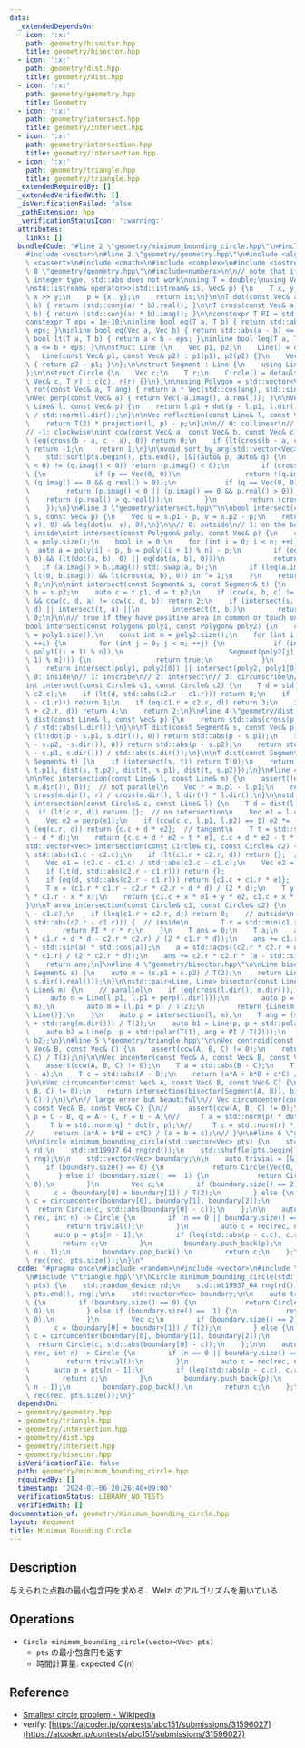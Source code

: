 ```yaml
---
data:
  _extendedDependsOn:
  - icon: ':x:'
    path: geometry/bisector.hpp
    title: geometry/bisector.hpp
  - icon: ':x:'
    path: geometry/dist.hpp
    title: geometry/dist.hpp
  - icon: ':x:'
    path: geometry/geometry.hpp
    title: Geometry
  - icon: ':x:'
    path: geometry/intersect.hpp
    title: geometry/intersect.hpp
  - icon: ':x:'
    path: geometry/intersection.hpp
    title: geometry/intersection.hpp
  - icon: ':x:'
    path: geometry/triangle.hpp
    title: geometry/triangle.hpp
  _extendedRequiredBy: []
  _extendedVerifiedWith: []
  _isVerificationFailed: false
  _pathExtension: hpp
  _verificationStatusIcon: ':warning:'
  attributes:
    links: []
  bundledCode: "#line 2 \"geometry/minimum_bounding_circle.hpp\"\n#include <random>\n\
    #include <vector>\n#line 2 \"geometry/geometry.hpp\"\n#include <algorithm>\n#include\
    \ <cassert>\n#include <cmath>\n#include <complex>\n#include <iostream>\n#line\
    \ 8 \"geometry/geometry.hpp\"\n#include<numbers>\n\n// note that if T is of an\
    \ integer type, std::abs does not work\nusing T = double;\nusing Vec = std::complex<T>;\n\
    \nstd::istream& operator>>(std::istream& is, Vec& p) {\n    T x, y;\n    is >>\
    \ x >> y;\n    p = {x, y};\n    return is;\n}\n\nT dot(const Vec& a, const Vec&\
    \ b) { return (std::conj(a) * b).real(); }\n\nT cross(const Vec& a, const Vec&\
    \ b) { return (std::conj(a) * b).imag(); }\n\nconstexpr T PI = std::numbers::pi;\n\
    constexpr T eps = 1e-10;\ninline bool eq(T a, T b) { return std::abs(a - b) <=\
    \ eps; }\ninline bool eq(Vec a, Vec b) { return std::abs(a - b) <= eps; }\ninline\
    \ bool lt(T a, T b) { return a < b - eps; }\ninline bool leq(T a, T b) { return\
    \ a <= b + eps; }\n\nstruct Line {\n    Vec p1, p2;\n    Line() = default;\n \
    \   Line(const Vec& p1, const Vec& p2) : p1(p1), p2(p2) {}\n    Vec dir() const\
    \ { return p2 - p1; }\n};\n\nstruct Segment : Line {\n    using Line::Line;\n\
    };\n\nstruct Circle {\n    Vec c;\n    T r;\n    Circle() = default;\n    Circle(const\
    \ Vec& c, T r) : c(c), r(r) {}\n};\n\nusing Polygon = std::vector<Vec>;\n\nVec\
    \ rot(const Vec& a, T ang) { return a * Vec(std::cos(ang), std::sin(ang)); }\n\
    \nVec perp(const Vec& a) { return Vec(-a.imag(), a.real()); }\n\nVec projection(const\
    \ Line& l, const Vec& p) {\n    return l.p1 + dot(p - l.p1, l.dir()) * l.dir()\
    \ / std::norm(l.dir());\n}\n\nVec reflection(const Line& l, const Vec& p) {\n\
    \    return T(2) * projection(l, p) - p;\n}\n\n// 0: collinear\n// 1: counter-clockwise\n\
    // -1: clockwise\nint ccw(const Vec& a, const Vec& b, const Vec& c) {\n    if\
    \ (eq(cross(b - a, c - a), 0)) return 0;\n    if (lt(cross(b - a, c - a), 0))\
    \ return -1;\n    return 1;\n}\n\nvoid sort_by_arg(std::vector<Vec>& pts) {\n\
    \    std::sort(pts.begin(), pts.end(), [&](auto& p, auto& q) {\n        if ((p.imag()\
    \ < 0) != (q.imag() < 0)) return (p.imag() < 0);\n        if (cross(p, q) == 0)\
    \ {\n            if (p == Vec(0, 0))\n                return !(q.imag() < 0 ||\
    \ (q.imag() == 0 && q.real() > 0));\n            if (q == Vec(0, 0))\n       \
    \         return (p.imag() < 0 || (p.imag() == 0 && p.real() > 0));\n        \
    \    return (p.real() > q.real());\n        }\n        return (cross(p, q) > 0);\n\
    \    });\n}\n#line 3 \"geometry/intersect.hpp\"\n\nbool intersect(const Segment&\
    \ s, const Vec& p) {\n    Vec u = s.p1 - p, v = s.p2 - p;\n    return eq(cross(u,\
    \ v), 0) && leq(dot(u, v), 0);\n}\n\n// 0: outside\n// 1: on the border\n// 2:\
    \ inside\nint intersect(const Polygon& poly, const Vec& p) {\n    const int n\
    \ = poly.size();\n    bool in = 0;\n    for (int i = 0; i < n; ++i) {\n      \
    \  auto a = poly[i] - p, b = poly[(i + 1) % n] - p;\n        if (eq(cross(a, b),\
    \ 0) && (lt(dot(a, b), 0) || eq(dot(a, b), 0)))\n            return 1;\n     \
    \   if (a.imag() > b.imag()) std::swap(a, b);\n        if (leq(a.imag(), 0) &&\
    \ lt(0, b.imag()) && lt(cross(a, b), 0)) in ^= 1;\n    }\n    return in ? 2 :\
    \ 0;\n}\n\nint intersect(const Segment& s, const Segment& t) {\n    auto a = s.p1,\
    \ b = s.p2;\n    auto c = t.p1, d = t.p2;\n    if (ccw(a, b, c) != ccw(a, b, d)\
    \ && ccw(c, d, a) != ccw(c, d, b)) return 2;\n    if (intersect(s, c) || intersect(s,\
    \ d) || intersect(t, a) ||\n        intersect(t, b))\n        return 1;\n    return\
    \ 0;\n}\n\n// true if they have positive area in common or touch on the border\n\
    bool intersect(const Polygon& poly1, const Polygon& poly2) {\n    const int n\
    \ = poly1.size();\n    const int m = poly2.size();\n    for (int i = 0; i < n;\
    \ ++i) {\n        for (int j = 0; j < m; ++j) {\n            if (intersect(Segment(poly1[i],\
    \ poly1[(i + 1) % n]),\n                          Segment(poly2[j], poly2[(j +\
    \ 1) % m]))) {\n                return true;\n            }\n        }\n    }\n\
    \    return intersect(poly1, poly2[0]) || intersect(poly2, poly1[0]);\n}\n\n//\
    \ 0: inside\n// 1: inscribe\n// 2: intersect\n// 3: circumscribe\n// 4: outside\n\
    int intersect(const Circle& c1, const Circle& c2) {\n    T d = std::abs(c1.c -\
    \ c2.c);\n    if (lt(d, std::abs(c2.r - c1.r))) return 0;\n    if (eq(d, std::abs(c2.r\
    \ - c1.r))) return 1;\n    if (eq(c1.r + c2.r, d)) return 3;\n    if (lt(c1.r\
    \ + c2.r, d)) return 4;\n    return 2;\n}\n#line 4 \"geometry/dist.hpp\"\n\nT\
    \ dist(const Line& l, const Vec& p) {\n    return std::abs(cross(p - l.p1, l.dir()))\
    \ / std::abs(l.dir());\n}\n\nT dist(const Segment& s, const Vec& p) {\n    if\
    \ (lt(dot(p - s.p1, s.dir()), 0)) return std::abs(p - s.p1);\n    if (lt(dot(p\
    \ - s.p2, -s.dir()), 0)) return std::abs(p - s.p2);\n    return std::abs(cross(p\
    \ - s.p1, s.dir())) / std::abs(s.dir());\n}\n\nT dist(const Segment& s, const\
    \ Segment& t) {\n    if (intersect(s, t)) return T(0);\n    return std::min({dist(s,\
    \ t.p1), dist(s, t.p2), dist(t, s.p1), dist(t, s.p2)});\n}\n#line 4 \"geometry/intersection.hpp\"\
    \n\nVec intersection(const Line& l, const Line& m) {\n    assert(!eq(cross(l.dir(),\
    \ m.dir()), 0));  // not parallel\n    Vec r = m.p1 - l.p1;\n    return l.p1 +\
    \ cross(m.dir(), r) / cross(m.dir(), l.dir()) * l.dir();\n}\n\nstd::vector<Vec>\
    \ intersection(const Circle& c, const Line& l) {\n    T d = dist(l, c.c);\n  \
    \  if (lt(c.r, d)) return {};  // no intersection\n    Vec e1 = l.dir() / std::abs(l.dir());\n\
    \    Vec e2 = perp(e1);\n    if (ccw(c.c, l.p1, l.p2) == 1) e2 *= -1;\n    if\
    \ (eq(c.r, d)) return {c.c + d * e2};  // tangent\n    T t = std::sqrt(c.r * c.r\
    \ - d * d);\n    return {c.c + d * e2 + t * e1, c.c + d * e2 - t * e1};\n}\n\n\
    std::vector<Vec> intersection(const Circle& c1, const Circle& c2) {\n    T d =\
    \ std::abs(c1.c - c2.c);\n    if (lt(c1.r + c2.r, d)) return {};  // outside\n\
    \    Vec e1 = (c2.c - c1.c) / std::abs(c2.c - c1.c);\n    Vec e2 = perp(e1);\n\
    \    if (lt(d, std::abs(c2.r - c1.r))) return {};                  // contain\n\
    \    if (eq(d, std::abs(c2.r - c1.r))) return {c1.c + c1.r * e1};  // tangent\n\
    \    T x = (c1.r * c1.r - c2.r * c2.r + d * d) / (2 * d);\n    T y = std::sqrt(c1.r\
    \ * c1.r - x * x);\n    return {c1.c + x * e1 + y * e2, c1.c + x * e1 - y * e2};\n\
    }\n\nT area_intersection(const Circle& c1, const Circle& c2) {\n    T d = std::abs(c2.c\
    \ - c1.c);\n    if (leq(c1.r + c2.r, d)) return 0;    // outside\n    if (leq(d,\
    \ std::abs(c2.r - c1.r))) {  // inside\n        T r = std::min(c1.r, c2.r);\n\
    \        return PI * r * r;\n    }\n    T ans = 0;\n    T a;\n    a = std::acos((c1.r\
    \ * c1.r + d * d - c2.r * c2.r) / (2 * c1.r * d));\n    ans += c1.r * c1.r * (a\
    \ - std::sin(a) * std::cos(a));\n    a = std::acos((c2.r * c2.r + d * d - c1.r\
    \ * c1.r) / (2 * c2.r * d));\n    ans += c2.r * c2.r * (a - std::sin(a) * std::cos(a));\n\
    \    return ans;\n}\n#line 4 \"geometry/bisector.hpp\"\n\nLine bisector(const\
    \ Segment& s) {\n    auto m = (s.p1 + s.p2) / T(2);\n    return Line(m, m + Vec(-s.dir().imag(),\
    \ s.dir().real()));\n}\n\nstd::pair<Line, Line> bisector(const Line& l, const\
    \ Line& m) {\n    // parallel\n    if (eq(cross(l.dir(), m.dir()), 0)) {\n   \
    \     auto n = Line(l.p1, l.p1 + perp(l.dir()));\n        auto p = intersection(n,\
    \ m);\n        auto m = (l.p1 + p) / T(2);\n        return {Line(m, m + l.dir()),\
    \ Line()};\n    }\n    auto p = intersection(l, m);\n    T ang = (std::arg(l.dir())\
    \ + std::arg(m.dir())) / T(2);\n    auto b1 = Line(p, p + std::polar(T(1), ang));\n\
    \    auto b2 = Line(p, p + std::polar(T(1), ang + PI / T(2)));\n    return {b1,\
    \ b2};\n}\n#line 5 \"geometry/triangle.hpp\"\n\nVec centroid(const Vec& A, const\
    \ Vec& B, const Vec& C) {\n    assert(ccw(A, B, C) != 0);\n    return (A + B +\
    \ C) / T(3);\n}\n\nVec incenter(const Vec& A, const Vec& B, const Vec& C) {\n\
    \    assert(ccw(A, B, C) != 0);\n    T a = std::abs(B - C);\n    T b = std::abs(C\
    \ - A);\n    T c = std::abs(A - B);\n    return (a*A + b*B + c*C) / (a + b + c);\n\
    }\n\nVec circumcenter(const Vec& A, const Vec& B, const Vec& C) {\n    assert(ccw(A,\
    \ B, C) != 0);\n    return intersection(bisector(Segment(A, B)), bisector(Segment(A,\
    \ C)));\n}\n\n// large error but beautiful\n// Vec circumcenter(const Vec& A,\
    \ const Vec& B, const Vec& C) {\n//     assert(ccw(A, B, C) != 0);\n//     Vec\
    \ p = C - B, q = A - C, r = B - A;\n//     T a = std::norm(p) * dot(q, r);\n//\
    \     T b = std::norm(q) * dot(r, p);\n//     T c = std::norm(r) * dot(p, q);\n\
    //     return (a*A + b*B + c*C) / (a + b + c);\n// }\n\n#line 6 \"geometry/minimum_bounding_circle.hpp\"\
    \n\nCircle minimum_bounding_circle(std::vector<Vec> pts) {\n    std::random_device\
    \ rd;\n    std::mt19937_64 rng(rd());\n    std::shuffle(pts.begin(), pts.end(),\
    \ rng);\n\n    std::vector<Vec> boundary;\n\n    auto trivial = [&]() {\n    \
    \    if (boundary.size() == 0) {\n            return Circle(Vec(0, 0), 0);\n \
    \       } else if (boundary.size() ==  1) {\n            return Circle(boundary[0],\
    \ 0);\n        }\n        Vec c;\n        if (boundary.size() == 2) {\n      \
    \      c = (boundary[0] + boundary[1]) / T(2);\n        } else {\n           \
    \ c = circumcenter(boundary[0], boundary[1], boundary[2]);\n        }\n      \
    \  return Circle(c, std::abs(boundary[0] - c));\n    };\n\n    auto rec = [&](auto&\
    \ rec, int n) -> Circle {\n        if (n == 0 || boundary.size() == 3) {\n   \
    \         return trivial();\n        }\n        auto c = rec(rec, n - 1);\n  \
    \      auto p = pts[n - 1];\n        if (leq(std::abs(p - c.c), c.r)) {\n    \
    \        return c;\n        }\n        boundary.push_back(p);\n        c = rec(rec,\
    \ n - 1);\n        boundary.pop_back();\n        return c;\n    };\n\n    return\
    \ rec(rec, pts.size());\n}\n"
  code: "#pragma once\n#include <random>\n#include <vector>\n#include \"geometry.hpp\"\
    \n#include \"triangle.hpp\"\n\nCircle minimum_bounding_circle(std::vector<Vec>\
    \ pts) {\n    std::random_device rd;\n    std::mt19937_64 rng(rd());\n    std::shuffle(pts.begin(),\
    \ pts.end(), rng);\n\n    std::vector<Vec> boundary;\n\n    auto trivial = [&]()\
    \ {\n        if (boundary.size() == 0) {\n            return Circle(Vec(0, 0),\
    \ 0);\n        } else if (boundary.size() ==  1) {\n            return Circle(boundary[0],\
    \ 0);\n        }\n        Vec c;\n        if (boundary.size() == 2) {\n      \
    \      c = (boundary[0] + boundary[1]) / T(2);\n        } else {\n           \
    \ c = circumcenter(boundary[0], boundary[1], boundary[2]);\n        }\n      \
    \  return Circle(c, std::abs(boundary[0] - c));\n    };\n\n    auto rec = [&](auto&\
    \ rec, int n) -> Circle {\n        if (n == 0 || boundary.size() == 3) {\n   \
    \         return trivial();\n        }\n        auto c = rec(rec, n - 1);\n  \
    \      auto p = pts[n - 1];\n        if (leq(std::abs(p - c.c), c.r)) {\n    \
    \        return c;\n        }\n        boundary.push_back(p);\n        c = rec(rec,\
    \ n - 1);\n        boundary.pop_back();\n        return c;\n    };\n\n    return\
    \ rec(rec, pts.size());\n}"
  dependsOn:
  - geometry/geometry.hpp
  - geometry/triangle.hpp
  - geometry/intersection.hpp
  - geometry/dist.hpp
  - geometry/intersect.hpp
  - geometry/bisector.hpp
  isVerificationFile: false
  path: geometry/minimum_bounding_circle.hpp
  requiredBy: []
  timestamp: '2024-01-06 20:26:40+09:00'
  verificationStatus: LIBRARY_NO_TESTS
  verifiedWith: []
documentation_of: geometry/minimum_bounding_circle.hpp
layout: document
title: Minimum Bounding Circle
---
```


## Description

与えられた点群の最小包含円を求める．Welzl のアルゴリズムを用いている．

## Operations

- `Circle minimum_bounding_circle(vector<Vec> pts)`
    - `pts` の最小包含円を返す
    - 時間計算量: $\mathrm{expected}\ O(n)$

## Reference

- [Smallest circle problem - Wikipedia](https://en.wikipedia.org/wiki/Smallest-circle_problem)
- verify: [https://atcoder.jp/contests/abc151/submissions/31596027](https://atcoder.jp/contests/abc151/submissions/31596027)

